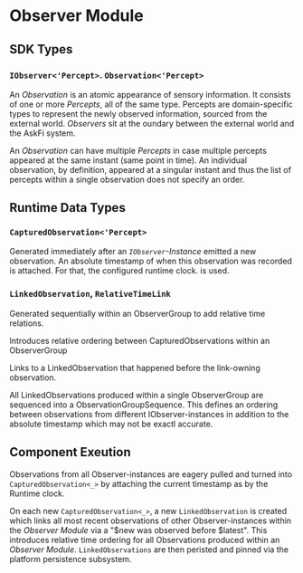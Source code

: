 # Observer Module

## SDK Types

### `IObserver<'Percept>`. `Observation<'Percept>`

An _Observation_ is an atomic appearance of sensory information. It consists of one or more _Percepts_, all of the same type. Percepts are domain-specific types to represent the newly observed information, sourced from the external world. _Observers_ sit at the oundary between the external world and the AskFi system.

An _Observation_ can have multiple _Percepts_ in case multiple percepts appeared at the same instant (same point in time). An individual observation, by definition, appeared at a singular instant and thus the list of percepts within a single observation does not specify an order.

## Runtime Data Types

### `CapturedObservation<'Percept>`

Generated immediately after an _`IObserver`-Instance_ emitted a new observation. An absolute timestamp of when this observation was recorded is attached. For that, the configured runtime clock. is used.

### `LinkedObservation`, `RelativeTimeLink`

Generated sequentially within an ObserverGroup to add relative time relations.

Introduces relative ordering between CapturedObservations within an ObserverGroup

Links to a LinkedObservation that happened before the link-owning observation.

All LinkedObservations produced within a single ObserverGroup are sequenced into a ObservationGroupSequence.
This defines an ordering between observations from different IObserver-instances in addition to the absolute
timestamp which may not be exactl accurate.

## Component Exeution

Observations from all Observer-instances are eagery pulled and turned into `CapturedObservation<_>` by attaching the current timestamp as by the Runtime clock.

On each new `CapturedObservation<_>`, a new `LinkedObservation` is created which links all most recent observations of other Observer-instances within the _Observer Module_ via a "$new was observed before $latest". This introduces relative time ordering for all Observations produced within an _Observer Module_. `LinkedObservations` are then peristed and pinned via the platform persistence subsystem.
